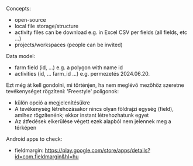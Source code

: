 Concepts:
- open-source
- local file storage/structure
- activity files can be download e.g. in Excel CSV per fields (all fields, etc ...)
- projects/workspaces (people can be invited)

Data model:
- farm field (id, ...) 
  e.g. a polygon with name id
- activities (id, ... farm_id ...)
  e.g. permezetés 2024.06.20.

Ezt még át kell gondolni, mi történjen, ha nem meglévő mezőhöz szeretne tevékenységet rögzíteni:
'Freestyle' poligonok:
- külön opció a megjelenítésükre
- A tevékenység létrehozásakor nincs olyan földrajzi egység (field), amihez rögzítenénk; ekkor instant létrehozhatunk egyet
- Az átfedések elkerülése végett ezek alapból nem jelennek meg a térképen

  
Android apps to check:
- fieldmargin: https://play.google.com/store/apps/details?id=com.fieldmargin&hl=hu



